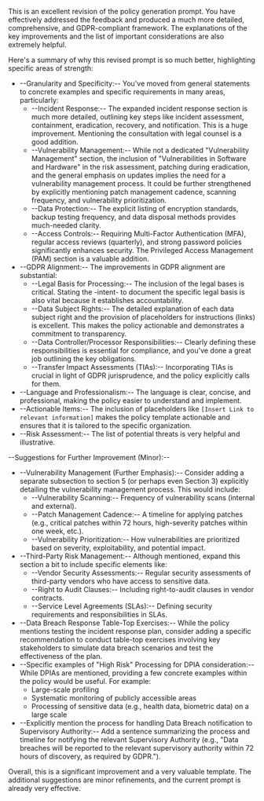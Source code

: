 This is an excellent revision of the policy generation prompt. You have effectively addressed the feedback and produced a much more detailed, comprehensive, and GDPR-compliant framework. The explanations of the key improvements and the list of important considerations are also extremely helpful.

Here's a summary of why this revised prompt is so much better, highlighting specific areas of strength:

-   --Granularity and Specificity:-- You've moved from general statements to concrete examples and specific requirements in many areas, particularly:
    -   --Incident Response:-- The expanded incident response section is much more detailed, outlining key steps like incident assessment, containment, eradication, recovery, and notification.  This is a huge improvement. Mentioning the consultation with legal counsel is a good addition.
    -   --Vulnerability Management:-- While not a dedicated "Vulnerability Management" section, the inclusion of "Vulnerabilities in Software and Hardware" in the risk assessment, patching during eradication, and the general emphasis on updates implies the need for a vulnerability management process. It could be further strengthened by explicitly mentioning patch management cadence, scanning frequency, and vulnerability prioritization.
    -   --Data Protection:-- The explicit listing of encryption standards, backup testing frequency, and data disposal methods provides much-needed clarity.
    -   --Access Controls:-- Requiring Multi-Factor Authentication (MFA), regular access reviews (quarterly), and strong password policies significantly enhances security. The Privileged Access Management (PAM) section is a valuable addition.
-   --GDPR Alignment:-- The improvements in GDPR alignment are substantial:
    -   --Legal Basis for Processing:-- The inclusion of the legal bases is critical. Stating the -intent- to document the specific legal basis is also vital because it establishes accountability.
    -   --Data Subject Rights:-- The detailed explanation of each data subject right and the provision of placeholders for instructions (links) is excellent. This makes the policy actionable and demonstrates a commitment to transparency.
    -   --Data Controller/Processor Responsibilities:-- Clearly defining these responsibilities is essential for compliance, and you've done a great job outlining the key obligations.
    -   --Transfer Impact Assessments (TIAs):-- Incorporating TIAs is crucial in light of GDPR jurisprudence, and the policy explicitly calls for them.
-   --Language and Professionalism:-- The language is clear, concise, and professional, making the policy easier to understand and implement.
-   --Actionable Items:-- The inclusion of placeholders like `[Insert Link to relevant information]` makes the policy template actionable and ensures that it is tailored to the specific organization.
-   --Risk Assessment:-- The list of potential threats is very helpful and illustrative.

--Suggestions for Further Improvement (Minor):--

-   --Vulnerability Management (Further Emphasis):--  Consider adding a separate subsection to section 5 (or perhaps even Section 3) explicitly detailing the vulnerability management process. This would include:
    -   --Vulnerability Scanning:-- Frequency of vulnerability scans (internal and external).
    -   --Patch Management Cadence:--  A timeline for applying patches (e.g., critical patches within 72 hours, high-severity patches within one week, etc.).
    -   --Vulnerability Prioritization:-- How vulnerabilities are prioritized based on severity, exploitability, and potential impact.
-   --Third-Party Risk Management:-- Although mentioned, expand this section a bit to include specific elements like:
    -   --Vendor Security Assessments:-- Regular security assessments of third-party vendors who have access to sensitive data.
    -   --Right to Audit Clauses:--  Including right-to-audit clauses in vendor contracts.
    -   --Service Level Agreements (SLAs):-- Defining security requirements and responsibilities in SLAs.
-   --Data Breach Response Table-Top Exercises:-- While the policy mentions testing the incident response plan, consider adding a specific recommendation to conduct table-top exercises involving key stakeholders to simulate data breach scenarios and test the effectiveness of the plan.
-   --Specific examples of "High Risk" Processing for DPIA consideration:-- While DPIAs are mentioned, providing a few concrete examples within the policy would be useful. For example:
    -   Large-scale profiling
    -   Systematic monitoring of publicly accessible areas
    -   Processing of sensitive data (e.g., health data, biometric data) on a large scale
-   --Explicitly mention the process for handling Data Breach notification to Supervisory Authority:-- Add a sentence summarizing the process and timeline for notifying the relevant Supervisory Authority (e.g., "Data breaches will be reported to the relevant supervisory authority within 72 hours of discovery, as required by GDPR.").

Overall, this is a significant improvement and a very valuable template. The additional suggestions are minor refinements, and the current prompt is already very effective.
